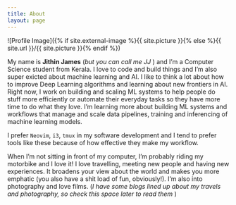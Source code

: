 ```yaml
---
title: About
layout: page
---
```

![Profile Image]({% if site.external-image %}{{ site.picture }}{% else %}{{ site.url }}/{{ site.picture }}{% endif %})

 My name is **Jithin James** (*but you can call me JJ* ) and I’m a Computer
 Science student from Kerala. I love to code and build things and I’m also super
 exicted about machine learning and AI. I like to think a lot about how to
 improve Deep Learning algorithms and learning about new frontiers in AI. Right
 now, I work on building and scaling ML systems to help people do stuff more
 efficiently or automate their everyday tasks so they have more time to do what
 they love. I’m learning more about building ML systems and workflows that
 manage and scale data pipelines, training and inferencing of machine learning
 models.

 I prefer `Neovim`, `i3`, `tmux` in my software development and I tend to prefer
 tools like these because of how effective they make my workflow.

 When I’m not sitting in front of my computer, I’m probably riding my motorbike
 and I love it! I love travelling, meeting new people and having new
 experiences. It broadens your view about the world and makes you more emphatic
 (you also have a shit load of fun, obviously!). I’m also into photography and
 love films. (*I have some blogs lined up about my travels and photography, so
 check this space later to read them* )
